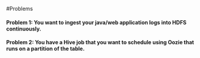 #Problems

####	Problem 1: You want to ingest your java/web application logs into HDFS continuously.

####	Problem 2: You have a Hive job that you want to schedule using Oozie that runs on a partition of the table.
